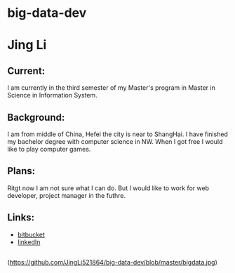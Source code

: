 # big-data-dev

# Jing Li

## Current:

I am currently in the third semester of my Master's program in Master in Science in Information System.

## Background:

I am from middle of China, Hefei the city is near to ShangHai. I have finished my bachelor degree with computer science in NW. When I got free I would like to play computer games.

## Plans: 

Ritgt now I am not sure what I can do. But I would like to work for web developer, project manager in the futhre.

## Links:

- [bitbucket](https://bitbucket.org/lijing0592/)
- [linkedIn](https://www.linkedin.com/in/jing-li-lee/)

##
(https://github.com/JingLi521864/big-data-dev/blob/master/bigdata.jpg)
